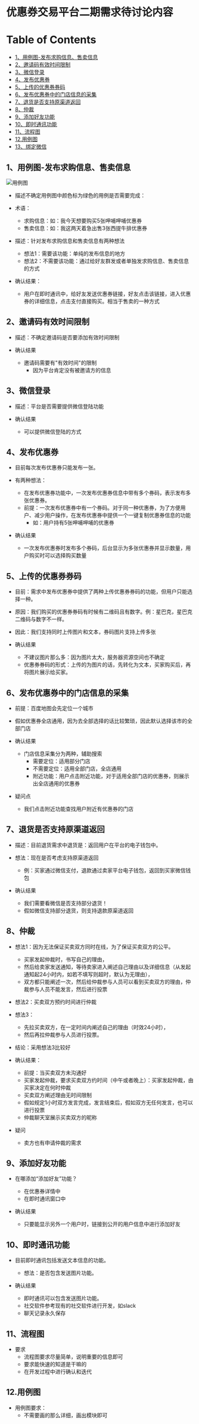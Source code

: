 # 优惠券交易平台二期需求待讨论内容

[TOC]:#

# Table of Contents
- [1、用例图-发布求购信息、售卖信息](#1用例图-发布求购信息售卖信息)
- [2、邀请码有效时间限制](#2邀请码有效时间限制)
- [3、微信登录](#3微信登录)
- [4、发布优惠券](#4发布优惠券)
- [5、上传的优惠券券码](#5上传的优惠券券码)
- [6、发布优惠券中的门店信息的采集](#6发布优惠券中的门店信息的采集)
- [7、退货是否支持原渠道返回](#7退货是否支持原渠道返回)
- [8、仲裁](#8仲裁)
- [9、添加好友功能](#9添加好友功能)
- [10、即时通讯功能](#10即时通讯功能)
- [11、流程图](#11流程图)
- [12.用例图](#12用例图)
- [13、绑定微信](#13绑定微信)

## 1、用例图-发布求购信息、售卖信息
![用例图](/doc/map/coupon-trand-use-case-map10.png)
- 描述不确定用例图中颜色标为绿色的用例是否需要完成：
- 术语：
  - 求购信息：如：我今天想要购买5张呷哺呷哺优惠券
  - 售卖信息：如：我这两天着急出售3张西提牛排优惠券
- 描述：针对发布求购信息和售卖信息有两种想法
  - 想法1：需要该功能：单纯的发布信息的地方
  - 想法2：不需要该功能：通过给好友群发或者单独发求购信息、售卖信息的方式

- 确认结果：
  - 用户在即时通讯中，给好友发送优惠券链接，好友点击该链接，进入优惠券的详细信息，点击支付直接购买。相当于售卖的一种方式

## 2、邀请码有效时间限制
- 描述：不确定邀请码是否要添加有效时间限制

- 确认结果
  - 邀请码需要有"有效时间"的限制
    - 因为平台肯定没有被邀请方的信息

## 3、微信登录
- 描述：平台是否需要提供微信登陆功能

- 确认结果
  - 可以提供微信登陆的方式


## 4、发布优惠券
- 目前每次发布优惠券只能发布一张。
- 有两种想法：
  - 在发布优惠券功能中，一次发布优惠券信息中带有多个券码，表示发布多张优惠券。
  - 前提：一次发布优惠券中有一个券码。对于同一种优惠券，为了方便用户、减少用户操作，在发布优惠券中提供一个一键复制优惠券信息的功能
    - 如：用户持有5张呷哺呷哺的优惠券

- 确认结果
  - 一次发布优惠券时发布多个券码，后台显示为多张优惠券并显示数量，用户购买时可以选择购买数量

## 5、上传的优惠券券码
- 目前：需求中发布优惠券中提供了两种上传优惠券券码的功能，但用户只能选择一种。
- 原因：我们购买的优惠券券码有时候有二维码且有数字。例：星巴克，星巴克二维码与数字不一样。
- 因此：我们支持同时上传图片和文本，券码图片支持上传多张

- 确认结果
  - 不建议图片那么多：因为图片太大，服务器资源空间也不确定
  - 优惠券券码的形式：上传的为图片的话，先转化为文本，买家购买后，再将图片展示给买家。

## 6、发布优惠券中的门店信息的采集
- 前提：百度地图会先定位一个城市
- 假如优惠券全店通用，因为去全部选择的话比较繁琐，因此默认选择该市的全部门店

- 确认结果
  - 门店信息采集分为两种，辅助搜索
    - 需要定位：适用部分门店
    - 不需要定位：适用全部门店，全店通用
    - 附近功能：用户点击附近功能，对于适用全部门店的优惠券，则展示出全店通用的优惠券

- 疑问点
  - 我们点击附近功能查找用户附近有优惠券的门店

## 7、退货是否支持原渠道返回
- 描述：目前退货需求中退货是：返回用户在平台的电子钱包中。
- 想法：现在是否考虑支持原渠道返回
  - 例：买家通过微信支付，退款通过卖家平台电子钱包，返回到买家微信钱包

- 确认结果
  - 我们需要看微信是否支持部分退货！
  - 假如微信支持部分退货，则支持退款原渠道返回

## 8、仲裁
- 想法1：因为无法保证买卖双方同时在线，为了保证买卖双方的公平。
  - 买家发起仲裁时，书写自己的理由，
  - 然后给卖家发送通知，等待卖家进入阐述自己理由以及详细信息（从发起通知起24小时内，如若不填写则超时，默认为无理由），
  - 双方都只能阐述一次，然后给仲裁参与人员可以看到买卖双方的理由，仲裁参与人员不能发言，然后进行投票
- 想法2：买卖双方预约时间进行仲裁
- 想法3：
  - 先拉买卖双方，在一定时间内阐述自己的理由（时效24小时），
  - 然后再拉仲裁参与人员进行投票。
- 结论：采用想法3比较好

- 确认结果：
  - 前提：当买卖双方未沟通好
  - 买家发起仲裁，要求买卖双方约时间（中午或者晚上）：买家发起仲裁，由买家决定在何时仲裁
  - 买卖双方阐述理由无时间限制
  - 假如规定1小时双方发言完成，发言结束后，假如双方无任何发言，也可以进行投票
  - 仲裁聊天室展示买卖双方的昵称

- 疑问
  - 卖方也有申请仲裁的需求

## 9、添加好友功能
- 在哪添加“添加好友”功能？
  - 在优惠券详情中
  - 在即时通讯窗口中

- 确认结果
  - 只要能显示另外一个用户时，链接到公开的用户信息中进行添加好友

## 10、即时通讯功能
- 目前即时通讯包括发送文本信息的功能。
  - 想法：是否包含发送图片功能。

- 确认结果
  - 即时通讯可以包含发送图片功能。
  - 社交软件参考现有的社交软件进行开发，如slack
  - 聊天记录永久保存

## 11、流程图
- 要求
  - 流程图要求尽量简单，说明重要的信息即可
  - 要求能快速的知道是干嘛的
  - 在开发过程中进行确认和迭代


## 12.用例图
- 用例图要求：
  - 不需要画的那么详细，画出模块即可



